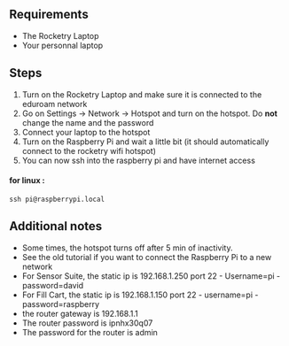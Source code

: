 ## Requirements
 - The Rocketry Laptop
 - Your personnal laptop

## Steps
1. Turn on the Rocketry Laptop and make sure it is connected to the eduroam network
2. Go on Settings -> Network -> Hotspot and turn on the hotspot. Do **not** change the name and the password
3. Connect your laptop to the hotspot
4. Turn on the Raspberry Pi and wait a little bit (it should automatically connect to the rocketry wifi hotspot)
5. You can now ssh into the raspberry pi and have internet access

#### for linux :
```
ssh pi@raspberrypi.local
```

## Additional notes
 - Some times, the hotspot turns off after 5 min of inactivity.
 - See the old tutorial if you want to connect the Raspberry Pi to a new network
 - For Sensor Suite, the static ip is 192.168.1.250 port 22 - Username=pi - password=david
 - For Fill Cart, the static ip is 192.168.1.150 port 22 - username=pi - password=raspberry 
 - the router gateway is 192.168.1.1
 - The router password is ipnhx30q07
 - The password for the router is admin